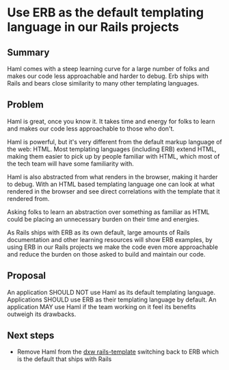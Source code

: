 # Use ERB as the default templating language in our Rails projects

## Summary

Haml comes with a steep learning curve for a large number of folks and makes our
code less approachable and harder to debug. Erb ships with Rails and bears close
similarity to many other templating languages.

## Problem

Haml is great, once you know it. It takes time and energy for folks to learn and
makes our code less approachable to those who don't.

Haml is powerful, but it's very different from the default markup language of
the web: HTML. Most templating languages (including ERB) extend HTML, making
them easier to pick up by people familiar with HTML, which most of the tech team
will have some familiarity with.

Haml is also abstracted from what renders in the browser, making it harder to
debug. With an HTML based templating language one can look at what rendered in
the browser and see direct correlations with the template that it rendered from.

Asking folks to learn an abstraction over something as familiar as HTML could be
placing an unnecessary burden on their time and energies.

As Rails ships with ERB as its own default, large amounts of Rails
documentation and other learning resources will show ERB examples, by using ERB
in our Rails projects we make the code even more approachable and reduce the
burden on those asked to build and maintain our code.

## Proposal

An application SHOULD NOT use Haml as its default templating language.
Applications SHOULD use ERB as their templating language by default. An
application MAY use Haml if the team working on it feel its benefits outweigh
its drawbacks.

## Next steps

- Remove Haml from the [dxw
  rails-template](https://github.com/dxw/rails-template) switching back to ERB
  which is the default that ships with Rails

